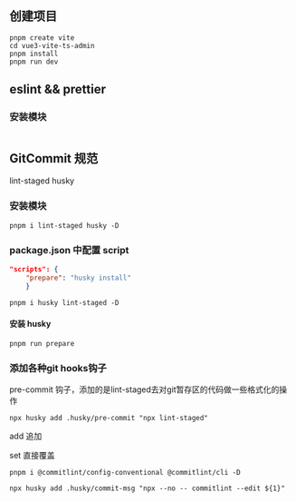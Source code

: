 ## 创建项目

```shell
pnpm create vite
cd vue3-vite-ts-admin
pnpm install
pnpm run dev
```

## eslint && prettier

### 安装模块

```shell

```

## GitCommit 规范

lint-staged husky

### 安装模块

```shell
pnpm i lint-staged husky -D
```

### package.json 中配置 script

```json
"scripts": {
    "prepare": "husky install"
    }
```

```shell
pnpm i husky lint-staged -D
```

#### 安装 husky

```shell
pnpm run prepare
```

### 添加各种git hooks钩子

pre-commit 钩子，添加的是lint-staged去对git暂存区的代码做一些格式化的操作

```shell
npx husky add .husky/pre-commit "npx lint-staged"
```

add 追加

set 直接覆盖



```shell
pnpm i @commitlint/config-conventional @commitlint/cli -D
```

```shell
npx husky add .husky/commit-msg "npx --no -- commitlint --edit ${1}"
```
